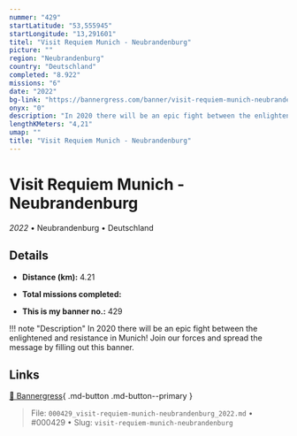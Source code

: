 ```yaml
---
nummer: "429"
startLatitude: "53,555945"
startLongitude: "13,291601"
titel: "Visit Requiem Munich - Neubrandenburg"
picture: ""
region: "Neubrandenburg"
country: "Deutschland"
completed: "8.922"
missions: "6"
date: "2022"
bg-link: "https://bannergress.com/banner/visit-requiem-munich-neubrandenburg-0a5c"
onyx: "0"
description: "In 2020 there will be an epic fight between the enlightened and resistance in Munich! Join our forces and spread the message by filling out this banner."
lengthKMeters: "4,21"
umap: ""
title: "Visit Requiem Munich - Neubrandenburg"
---
```

# Visit Requiem Munich - Neubrandenburg

*2022* • Neubrandenburg • Deutschland



## Details
- **Distance (km):** 4.21

- **Total missions completed:** 
- **This is my banner no.:** 429


!!! note "Description"
    In 2020 there will be an epic fight between the enlightened and resistance in Munich! Join our forces and spread the message by filling out this banner.



## Links
[🔗 Bannergress](https://bannergress.com/banner/visit-requiem-munich-neubrandenburg-0a5c){ .md-button .md-button--primary }



> File: `000429_visit-requiem-munich-neubrandenburg_2022.md` • #000429 • Slug: `visit-requiem-munich-neubrandenburg`
